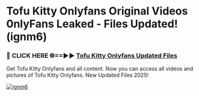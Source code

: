 # Tofu Kitty Onlyfans Original Videos 0nlyFans Leaked - Files Updated! (ignm6)

<h3>🔴 CLICK HERE 🌐==►► <a href="https://tinyurl.com/2jnfzry5" rel="nofollow">Tofu Kitty Onlyfans Updated Files</a></h3>

Get Tofu Kitty Onlyfans and all content. Now you can access all videos and pictures of Tofu Kitty Onlyfans. New Updated Files 2025!

[![ignm6](https://i.imgur.com/GyGTBgg.gif)](https://tinyurl.com/2jnfzry5)
